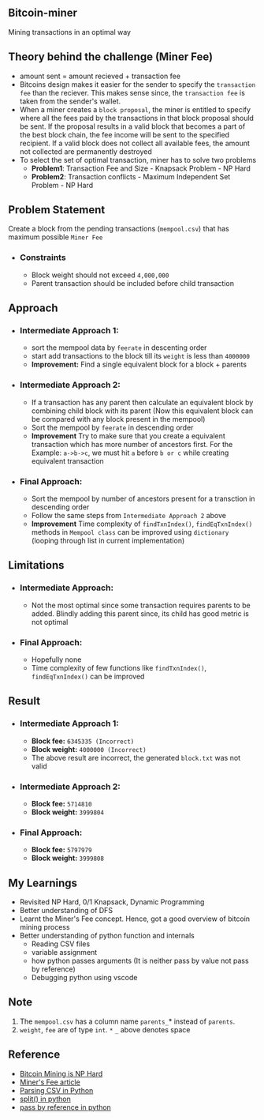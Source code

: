 ## Bitcoin-miner
Mining transactions in an optimal way

## Theory behind the challenge (Miner Fee)
- amount sent = amount recieved + transaction fee
- Bitcoins design makes it easier for the sender to specify the `transaction fee` than the reciever. This makes sense since, the `transaction fee` is taken from the sender's wallet.
- When a miner creates a `block proposal`, the miner is entitled to specify where all the fees paid by the transactions in that block proposal should be sent. If the proposal results in a valid block that becomes a part of the best block chain, the fee income will be sent to the specified recipient. If a valid block does not collect all available fees, the amount not collected are permanently destroyed
- To select the set of optimal transaction, miner has to solve two problems
  - **Problem1**: Transaction Fee and Size - Knapsack Problem - NP Hard
  - **Problem2**: Transaction conflicts - Maximum Independent Set Problem - NP Hard

## Problem Statement
Create a block from the pending transactions (`mempool.csv`) that has maximum possible `Miner Fee`

- ### Constraints
  - Block weight should not exceed `4,000,000`
  - Parent transaction should be included before child transaction

## Approach
- ### Intermediate Approach 1:
  - sort the mempool data by `feerate` in descenting order
  - start add transactions to the block till its `weight` is less than `4000000`
  - **Improvement:** Find a single equivalent block for a block + parents  
- ### Intermediate Approach 2:
  - If a transaction has any parent then calculate an equivalent block by combining child block with its parent (Now this equivalent block can be compared with any block present in the mempool)
  - Sort the mempool by `feerate` in descending order
  - **Improvement** Try to make sure that you create a equivalent transaction which has more number of ancestors first. For the Example: `a->b->c`, we must hit `a` before `b or c` while creating equivalent transaction
- ### Final Approach:
  - Sort the mempool by number of ancestors present for a transction in descending order
  - Follow the same steps from `Intermediate Approach 2` above
  - **Improvement** Time complexity of `findTxnIndex()`, `findEqTxnIndex()` methods in `Mempool class` can be improved using `dictionary` (looping through list in current implementation)

## Limitations
- ### Intermediate Approach:
  - Not the most optimal since some transaction requires parents to be added. Blindly adding this parent since, its child has good metric is not optimal
- ### Final Approach: 
  - Hopefully none
  - Time complexity of few functions like `findTxnIndex()`, `findEqTxnIndex()` can be improved

## Result
- ### Intermediate Approach 1: 
  - **Block fee:** `6345335 (Incorrect)`
  - **Block weight:** `4000000 (Incorrect)`
  - The above result are incorrect, the generated `block.txt` was not valid
- ### Intermediate Approach 2:
  - **Block fee:** `5714810`
  - **Block weight:** `3999804`
- ### Final Approach:
  - **Block fee:** `5797979`
  - **Block weight:** `3999808`

## My Learnings
- Revisited NP Hard, 0/1 Knapsack, Dynamic Programming
- Better understanding of DFS
- Learnt the Miner's Fee concept. Hence, got a good overview of bitcoin mining process
- Better understanding of python function and internals 
  - Reading CSV files
  - variable assignment
  - how python passes arguments (It is neither pass by value not pass by reference)
  - Debugging python using vscode

## Note
1. The `mempool.csv` has a column name `parents_`* instead of `parents`.
2. `weight`, `fee` are of type `int`.
`*` `_` above denotes space

## Reference
- [Bitcoin Mining is NP Hard](https://freedom-to-tinker.com/2014/10/27/bitcoin-mining-is-np-hard/)
- [Miner's Fee article](https://en.bitcoin.it/wiki/Miner_fees#Technical_info)
- [Parsing CSV in Python](https://realpython.com/python-csv/)
- [split() in python](https://stackoverflow.com/questions/16645083/when-splitting-an-empty-string-in-python-why-does-split-return-an-empty-list/16645307)
- [pass by reference in python](https://realpython.com/python-pass-by-reference/)